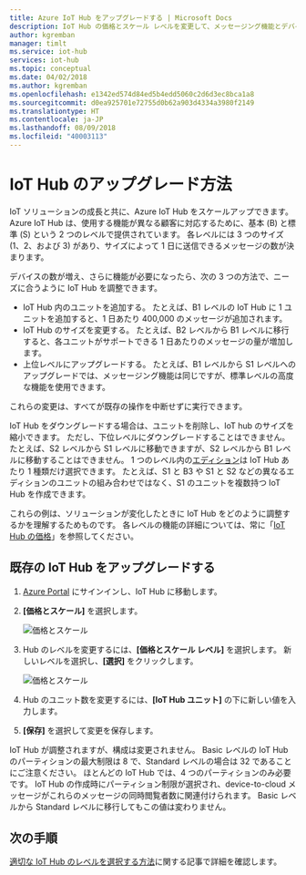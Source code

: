 ```yaml
---
title: Azure IoT Hub をアップグレードする | Microsoft Docs
description: IoT Hub の価格とスケール レベルを変更して、メッセージング機能とデバイス管理機能を強化します。
author: kgremban
manager: timlt
ms.service: iot-hub
services: iot-hub
ms.topic: conceptual
ms.date: 04/02/2018
ms.author: kgremban
ms.openlocfilehash: e1342ed574d84ed5b4edd5060c2d6d3ec8bca1a8
ms.sourcegitcommit: d0ea925701e72755d0b62a903d4334a3980f2149
ms.translationtype: HT
ms.contentlocale: ja-JP
ms.lasthandoff: 08/09/2018
ms.locfileid: "40003113"
---
```

# <a name="how-to-upgrade-your-iot-hub"></a>IoT Hub のアップグレード方法

IoT ソリューションの成長と共に、Azure IoT Hub をスケールアップできます。 Azure IoT Hub は、使用する機能が異なる顧客に対応するために、基本 (B) と標準 (S) という 2 つのレベルで提供されています。 各レベルには 3 つのサイズ (1、2、および 3) があり、サイズによって 1 日に送信できるメッセージの数が決まります。 

デバイスの数が増え、さらに機能が必要になったら、次の 3 つの方法で、ニーズに合うように IoT Hub を調整できます。

* IoT Hub 内のユニットを追加する。 たとえば、B1 レベルの IoT Hub に 1 ユニットを追加すると、1 日あたり 400,000 のメッセージが追加されます。 
* IoT Hub のサイズを変更する。 たとえば、B2 レベルから B1 レベルに移行すると、各ユニットがサポートできる 1 日あたりのメッセージの量が増加します。
* 上位レベルにアップグレードする。 たとえば、B1 レベルから S1 レベルへのアップグレードでは、メッセージング機能は同じですが、標準レベルの高度な機能を使用できます。

これらの変更は、すべてが既存の操作を中断せずに実行できます。

IoT Hub をダウングレードする場合は、ユニットを削除し、IoT hub のサイズを縮小できます。 ただし、下位レベルにダウングレードすることはできません。 たとえば、S2 レベルから S1 レベルに移動できますが、S2 レベルから B1 レベルに移動することはできません。 1 つのレベル内の[エディション](https://azure.microsoft.com/pricing/details/iot-hub/)は IoT Hub あたり 1 種類だけ選択できます。 たとえば、S1 と B3 や S1 と S2 などの異なるエディションのユニットの組み合わせではなく、S1 のユニットを複数持つ IoT Hub を作成できます。

これらの例は、ソリューションが変化したときに IoT Hub をどのように調整するかを理解するためものです。 各レベルの機能の詳細については、常に「[IoT Hub の価格](https://azure.microsoft.com/pricing/details/iot-hub/)」を参照してください。 

## <a name="upgrade-your-existing-iot-hub"></a>既存の IoT Hub をアップグレードする 

1. [Azure Portal](https://portal.azure.com/) にサインインし、IoT Hub に移動します。 
2. **[価格とスケール]** を選択します。 

   ![価格とスケール](./media/iot-hub-upgrade/pricing-scale.png)

3. Hub のレベルを変更するには、**[価格とスケール レベル]** を選択します。 新しいレベルを選択し、**[選択]** をクリックします。

   ![価格とスケール](./media/iot-hub-upgrade/select-tier.png)

4. Hub のユニット数を変更するには、**[IoT Hub ユニット]** の下に新しい値を入力します。 
5. **[保存]** を選択して変更を保存します。 

IoT Hub が調整されますが、構成は変更されません。 Basic レベルの IoT Hub のパーティションの最大制限は 8 で、Standard レベルの場合は 32 であることにご注意ください。 ほとんどの IoT Hub では、4 つのパーティションのみ必要です。 IoT Hub の作成時にパーティション制限が選択され、device-to-cloud メッセージがこれらのメッセージの同時閲覧者数に関連付けられます。 Basic レベルから Standard レベルに移行してもこの値は変わりません。 

## <a name="next-steps"></a>次の手順

[適切な IoT Hub のレベルを選択する方法](iot-hub-scaling.md)に関する記事で詳細を確認します。 

